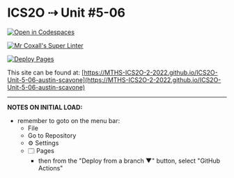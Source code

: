 # ICS2O ⇢ Unit #5-06

[![Open in Codespaces](https://classroom.github.com/assets/launch-codespace-7f7980b617ed060a017424585567c406b6ee15c891e84e1186181d67ecf80aa0.svg)](https://classroom.github.com/open-in-codespaces?assignment_repo_id=11339912)

[![Mr Coxall's Super Linter](https://github.com/MTHS-ICS2O-2-2022/ICS2O-Unit-5-06-austin-scavone/workflows/Mr%20Coxall's%20Super%20Linter/badge.svg)](https://github.com/MTHS-ICS2O-2-2022/ICS2O-Unit-5-06-austin-scavone/actions)

[![Deploy Pages](https://github.com/MTHS-ICS2O-2-2022/ICS2O-Unit-5-06-austin-scavone/workflows/Deploy%20Pages/badge.svg)](https://github.com/MTHS-ICS2O-2-2022/ICS2O-Unit-5-06-austin-scavone/actions)

This site can be found at: [https://MTHS-ICS2O-2-2022.github.io/ICS2O-Unit-5-06-austin-scavone](https://MTHS-ICS2O-2-2022.github.io/ICS2O-Unit-5-06-austin-scavone)

---

**NOTES ON INITIAL LOAD:**
- remember to goto on the menu bar:
  - File
  - Go to Repository
  - ⚙ Settings
  - 🗔 Pages
    - then from the "Deploy from a branch ▼" button, select "GitHub Actions"
